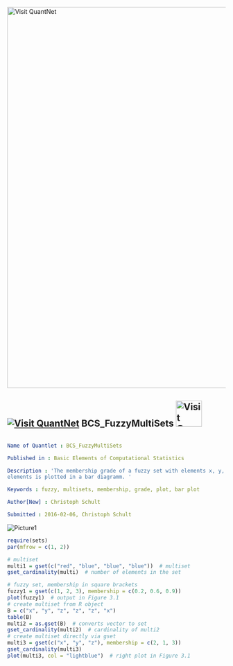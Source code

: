 
[<img src="https://github.com/QuantLet/Styleguide-and-FAQ/blob/master/pictures/banner.png" width="880" alt="Visit QuantNet">](http://quantlet.de/index.php?p=info)

## [<img src="https://github.com/QuantLet/Styleguide-and-Validation-procedure/blob/master/pictures/qloqo.png" alt="Visit QuantNet">](http://quantlet.de/) **BCS_FuzzyMultiSets** [<img src="https://github.com/QuantLet/Styleguide-and-Validation-procedure/blob/master/pictures/QN2.png" width="60" alt="Visit QuantNet 2.0">](http://quantlet.de/d3/ia)

```yaml

Name of Quantlet : BCS_FuzzyMultiSets

Published in : Basic Elements of Computational Statistics

Description : 'The membership grade of a fuzzy set with elements x, y, z is plotted. The number of
elements is plotted in a bar diagramm. '

Keywords : fuzzy, multisets, membership, grade, plot, bar plot

Author[New] : Christoph Schult

Submitted : 2016-02-06, Christoph Schult

```

![Picture1](BCS_FuzzyMultiSets.png)


```r
require(sets)
par(mfrow = c(1, 2))

# multiset
multi1 = gset(c("red", "blue", "blue", "blue"))  # multiset
gset_cardinality(multi)  # number of elements in the set

# fuzzy set, membership in square brackets
fuzzy1 = gset(c(1, 2, 3), membership = c(0.2, 0.6, 0.9))
plot(fuzzy1)  # output in Figure 3.1
# create multiset from R object
B = c("x", "y", "z", "z", "z", "x")
table(B)
multi2 = as.gset(B)  # converts vector to set
gset_cardinality(multi2)  # cardinality of multi2
# create multiset directly via gset
multi3 = gset(c("x", "y", "z"), membership = c(2, 1, 3))
gset_cardinality(multi3)
plot(multi3, col = "lightblue")  # right plot in Figure 3.1
```

